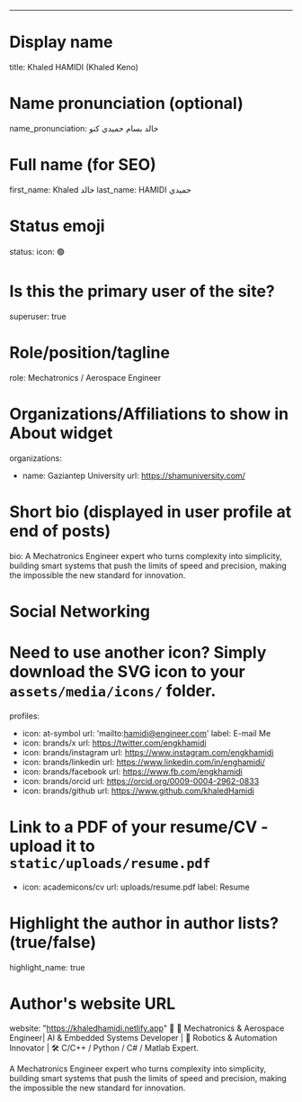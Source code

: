 ---
# Display name
title: Khaled HAMIDI (Khaled Keno)

# Name pronunciation (optional)
name_pronunciation: خالد بسام حميدي كنو

# Full name (for SEO)
first_name: Khaled خالد
last_name: HAMIDI حميدي

# Status emoji
status:
  icon: 🟢

# Is this the primary user of the site?
superuser: true

# Role/position/tagline
role: Mechatronics / Aerospace Engineer

# Organizations/Affiliations to show in About widget
organizations:
  - name: Gaziantep University 
    url: https://shamuniversity.com/

# Short bio (displayed in user profile at end of posts)
bio: A Mechatronics Engineer expert who turns complexity into simplicity, building smart systems that push the limits of speed and precision, making the impossible the new standard for innovation. 

# Social Networking
# Need to use another icon? Simply download the SVG icon to your `assets/media/icons/` folder.
profiles:
  - icon: at-symbol
    url: 'mailto:hamidi@engineer.com'
    label: E-mail Me
  - icon: brands/x
    url: https://twitter.com/engkhamidi
  - icon: brands/instagram
    url: https://www.instagram.com/engkhamidi
  - icon: brands/linkedin
    url: https://www.linkedin.com/in/enghamidi/
  - icon: brands/facebook
    url: https://www.fb.com/engkhamidi
  - icon: brands/orcid
    url: https://orcid.org/0009-0004-2962-0833     
  - icon: brands/github
    url: https://www.github.com/khaledHamidi  
   # Link to a PDF of your resume/CV - upload it to `static/uploads/resume.pdf`
  - icon: academicons/cv
    url: uploads/resume.pdf
    label: Resume

# Highlight the author in author lists? (true/false)
highlight_name: true

# Author's website URL
website: "https://khaledhamidi.netlify.app"
🧠 🏅 Mechatronics & Aerospace Engineer| AI & Embedded Systems Developer | 🚀 Robotics & Automation Innovator |  🛠️ C/C++ / Python / C# / Matlab Expert.

A Mechatronics Engineer expert who turns complexity into simplicity, building smart systems that push the limits of speed and precision, making the impossible the new standard for innovation.
